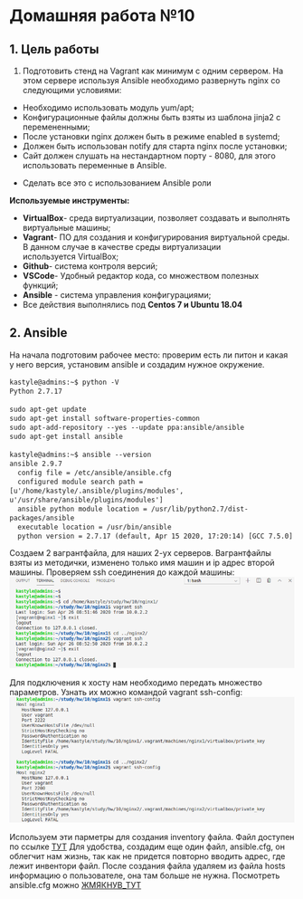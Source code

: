 # **Домашняя работа №10**

## **1. Цель работы**

1. Подготовить стенд на Vagrant как минимум с одним сервером. На этом сервере используя Ansible необходимо развернуть nginx со следующими условиями:
- Необходимо использовать модуль yum/apt;
- Конфигурационные файлы должны быть взяты из шаблона jinja2 с перемененными;
- После установки nginx должен быть в режиме enabled в systemd;
- Должен быть использован notify для старта nginx после установки;
- Cайт должен слушать на нестандартном порту - 8080, для этого использовать переменные в Ansible.
* Сделать все это с использованием Ansible роли

**Используемые инструменты:**

- **VirtualBox**- среда виртуализации, позволяет создавать и выполнять виртуальные машины;
- **Vagrant**- ПО для создания и конфигурирования виртуальной среды. В данном случае в качестве среды виртуализации используется VirtualBox;
- **Github**- система контроля версий;
- **VSCode**- Удобный редактор кода, со множеством полезных функций;
- **Ansible** - система управления конфигурациями;
- Все действия выполнялись под **Centos 7 и Ubuntu 18.04**

## **2. Ansible**

На начала подготовим рабочее место: проверим есть ли питон и какая у него версия, установим ansible и создадим нужное окружение.
```
kastyle@admins:~$ python -V
Python 2.7.17

sudo apt-get update
sudo apt-get install software-properties-common
sudo apt-add-repository --yes --update ppa:ansible/ansible
sudo apt-get install ansible

kastyle@admins:~$ ansible --version
ansible 2.9.7
  config file = /etc/ansible/ansible.cfg
  configured module search path = [u'/home/kastyle/.ansible/plugins/modules', u'/usr/share/ansible/plugins/modules']
  ansible python module location = /usr/lib/python2.7/dist-packages/ansible
  executable location = /usr/bin/ansible
  python version = 2.7.17 (default, Apr 15 2020, 17:20:14) [GCC 7.5.0]
  ```
  Создаем 2 вагрантфайла, для наших 2-ух серверов. Вагрантфайлы взяты из методички, изменено только имя машин и ip адрес второй машины. Проверяем ssh соединения до каждой машины:
![ ](https://github.com/kastyle/otus/raw/master/HW10/screenshots/s2020-04-26%2012-05-35.png)

Для подключения к хосту нам необходимо передать множество параметров. Узнать их можно командой vagrant ssh-config:
![](https://github.com/kastyle/otus/raw/master/HW10/screenshots/s2.png)

Используем эти парметры для создания inventory файла. Файл доступен по ссылке [ТУТ](https://github.com/kastyle/otus/blob/master/HW10/nginx1/staging/hosts)
Для удобства, создадим еще один файл, ansible.cfg, он облегчит нам жизнь, так как не придется повторно вводить адрес, где лежит инвентори файл. После создания файла удаляем из файла hosts информацию о пользователе, она там больше не нужна. Посмотреть ansible.cfg можно [ЖМЯКНУВ_ТУТ](https://github.com/kastyle/otus/blob/master/HW10/nginx1/ansible.cfg)

